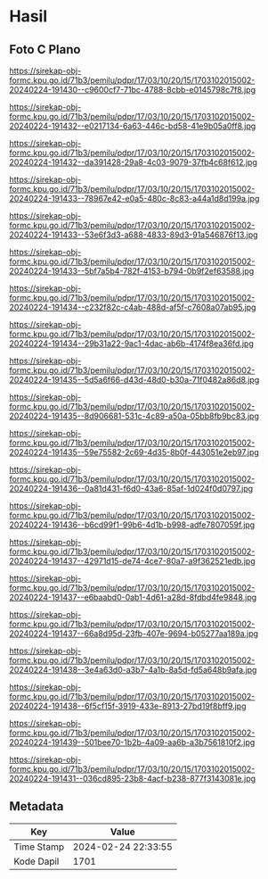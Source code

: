 # Hasil

## Foto C Plano

https://sirekap-obj-formc.kpu.go.id/71b3/pemilu/pdpr/17/03/10/20/15/1703102015002-20240224-191430--c9600cf7-71bc-4788-8cbb-e0145798c7f8.jpg

https://sirekap-obj-formc.kpu.go.id/71b3/pemilu/pdpr/17/03/10/20/15/1703102015002-20240224-191432--e0217134-6a63-446c-bd58-41e9b05a0ff8.jpg

https://sirekap-obj-formc.kpu.go.id/71b3/pemilu/pdpr/17/03/10/20/15/1703102015002-20240224-191432--da391428-29a8-4c03-9079-37fb4c68f612.jpg

https://sirekap-obj-formc.kpu.go.id/71b3/pemilu/pdpr/17/03/10/20/15/1703102015002-20240224-191433--78967e42-e0a5-480c-8c83-a44a1d8d199a.jpg

https://sirekap-obj-formc.kpu.go.id/71b3/pemilu/pdpr/17/03/10/20/15/1703102015002-20240224-191433--53e6f3d3-a688-4833-89d3-91a546876f13.jpg

https://sirekap-obj-formc.kpu.go.id/71b3/pemilu/pdpr/17/03/10/20/15/1703102015002-20240224-191433--5bf7a5b4-782f-4153-b794-0b9f2ef63588.jpg

https://sirekap-obj-formc.kpu.go.id/71b3/pemilu/pdpr/17/03/10/20/15/1703102015002-20240224-191434--c232f82c-c4ab-488d-af5f-c7608a07ab95.jpg

https://sirekap-obj-formc.kpu.go.id/71b3/pemilu/pdpr/17/03/10/20/15/1703102015002-20240224-191434--29b31a22-9ac1-4dac-ab6b-4174f8ea36fd.jpg

https://sirekap-obj-formc.kpu.go.id/71b3/pemilu/pdpr/17/03/10/20/15/1703102015002-20240224-191435--5d5a6f66-d43d-48d0-b30a-71f0482a86d8.jpg

https://sirekap-obj-formc.kpu.go.id/71b3/pemilu/pdpr/17/03/10/20/15/1703102015002-20240224-191435--8d906681-531c-4c89-a50a-05bb8fb9bc83.jpg

https://sirekap-obj-formc.kpu.go.id/71b3/pemilu/pdpr/17/03/10/20/15/1703102015002-20240224-191435--59e75582-2c69-4d35-8b0f-443051e2eb97.jpg

https://sirekap-obj-formc.kpu.go.id/71b3/pemilu/pdpr/17/03/10/20/15/1703102015002-20240224-191436--0a81d431-f6d0-43a6-85af-1d024f0d0797.jpg

https://sirekap-obj-formc.kpu.go.id/71b3/pemilu/pdpr/17/03/10/20/15/1703102015002-20240224-191436--b6cd99f1-99b6-4d1b-b998-adfe7807059f.jpg

https://sirekap-obj-formc.kpu.go.id/71b3/pemilu/pdpr/17/03/10/20/15/1703102015002-20240224-191437--42971d15-de74-4ce7-80a7-a9f362521edb.jpg

https://sirekap-obj-formc.kpu.go.id/71b3/pemilu/pdpr/17/03/10/20/15/1703102015002-20240224-191437--e6baabd0-0ab1-4d61-a28d-8fdbd4fe9848.jpg

https://sirekap-obj-formc.kpu.go.id/71b3/pemilu/pdpr/17/03/10/20/15/1703102015002-20240224-191437--66a8d95d-23fb-407e-9694-b05277aa189a.jpg

https://sirekap-obj-formc.kpu.go.id/71b3/pemilu/pdpr/17/03/10/20/15/1703102015002-20240224-191438--3e4a63d0-a3b7-4a1b-8a5d-fd5a648b9afa.jpg

https://sirekap-obj-formc.kpu.go.id/71b3/pemilu/pdpr/17/03/10/20/15/1703102015002-20240224-191438--6f5cf15f-3919-433e-8913-27bd19f8bff9.jpg

https://sirekap-obj-formc.kpu.go.id/71b3/pemilu/pdpr/17/03/10/20/15/1703102015002-20240224-191439--501bee70-1b2b-4a09-aa6b-a3b7561810f2.jpg

https://sirekap-obj-formc.kpu.go.id/71b3/pemilu/pdpr/17/03/10/20/15/1703102015002-20240224-191431--036cd895-23b8-4acf-b238-877f3143081e.jpg


## Metadata

| Key        | Value               |
| ---------- | ------------------- |
| Time Stamp | 2024-02-24 22:33:55 |
| Kode Dapil | 1701                |



